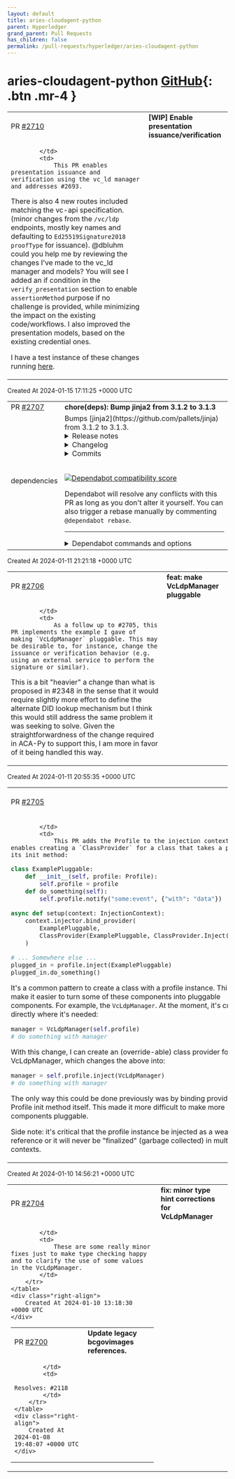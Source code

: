 ```yaml
---
layout: default
title: aries-cloudagent-python
parent: Hyperledger
grand_parent: Pull Requests
has_children: false
permalink: /pull-requests/hyperledger/aries-cloudagent-python
---
```


# aries-cloudagent-python <span class="fs-3 right-align">[GitHub](https://github.com/hyperledger/aries-cloudagent-python){: .btn .mr-4 }</span>


<div>
    <table>
        <tr>
            <td>
                PR <a href="https://github.com/hyperledger/aries-cloudagent-python/pull/2710" class=".btn">#2710</a>
            </td>
            <td>
                <b>
                    [WIP] Enable presentation issuance/verification
                </b>
            </td>
        </tr>
        <tr>
            <td>
                
            </td>
            <td>
                This PR enables presentation issuance and verification using the vc_ld manager and addresses #2693.

There is also 4 new routes included matching the vc-api specification. (minor changes from the `/vc/ldp` endpoints, mostly key names and defaulting to `Ed25519Signature2018` `proofType` for issuance).
@dbluhm could you help me by reviewing the changes I've made to the vc_ld manager and models? You will see I added an if condition in the `verify_presentation` section to enable `assertionMethod` purpose if no challenge is provided, while minimizing the impact on the existing code/workflows. I also improved the presentation models, based on the existing credential ones.

I have a test instance of these changes running [here](https://agent.vc.opsec.id/api/doc#/vc-api).
            </td>
        </tr>
    </table>
    <div class="right-align">
        Created At 2024-01-15 17:11:25 +0000 UTC
    </div>
</div>

<div>
    <table>
        <tr>
            <td>
                PR <a href="https://github.com/hyperledger/aries-cloudagent-python/pull/2707" class=".btn">#2707</a>
            </td>
            <td>
                <b>
                    chore(deps): Bump jinja2 from 3.1.2 to 3.1.3
                </b>
            </td>
        </tr>
        <tr>
            <td>
                <span class="chip">dependencies</span>
            </td>
            <td>
                Bumps [jinja2](https://github.com/pallets/jinja) from 3.1.2 to 3.1.3.
<details>
<summary>Release notes</summary>
<p><em>Sourced from <a href="https://github.com/pallets/jinja/releases">jinja2's releases</a>.</em></p>
<blockquote>
<h2>3.1.3</h2>
<p>This is a fix release for the 3.1.x feature branch.</p>
<ul>
<li>Fix for <a href="https://github.com/pallets/jinja/security/advisories/GHSA-h5c8-rqwp-cp95">GHSA-h5c8-rqwp-cp95</a>. You are affected if you are using <code>xmlattr</code> and passing user input as attribute keys.</li>
<li>Changes: <a href="https://jinja.palletsprojects.com/en/3.1.x/changes/#version-3-1-3">https://jinja.palletsprojects.com/en/3.1.x/changes/#version-3-1-3</a></li>
<li>Milestone: <a href="https://github.com/pallets/jinja/milestone/15?closed=1">https://github.com/pallets/jinja/milestone/15?closed=1</a></li>
</ul>
</blockquote>
</details>
<details>
<summary>Changelog</summary>
<p><em>Sourced from <a href="https://github.com/pallets/jinja/blob/main/CHANGES.rst">jinja2's changelog</a>.</em></p>
<blockquote>
<h2>Version 3.1.3</h2>
<p>Released 2024-01-10</p>
<ul>
<li>Fix compiler error when checking if required blocks in parent templates are
empty. :pr:<code>1858</code></li>
<li><code>xmlattr</code> filter does not allow keys with spaces. GHSA-h5c8-rqwp-cp95</li>
<li>Make error messages stemming from invalid nesting of <code>{% trans %}</code> blocks
more helpful. :pr:<code>1918</code></li>
</ul>
</blockquote>
</details>
<details>
<summary>Commits</summary>
<ul>
<li><a href="https://github.com/pallets/jinja/commit/d9de4bb215fd1cc8092a410fb834c7c4060b1fc1"><code>d9de4bb</code></a> release version 3.1.3</li>
<li><a href="https://github.com/pallets/jinja/commit/50124e16561f17f6c1ec85a692f6551418971cdc"><code>50124e1</code></a> skip test pypi</li>
<li><a href="https://github.com/pallets/jinja/commit/9ea7222ef3f184480be0d0884e30ccfb4172b17b"><code>9ea7222</code></a> use trusted publishing</li>
<li><a href="https://github.com/pallets/jinja/commit/da703f7aae36b1e88baaa20de334d7ff6378fdde"><code>da703f7</code></a> use trusted publishing</li>
<li><a href="https://github.com/pallets/jinja/commit/bce174692547464512383ec40e0f8338b8811983"><code>bce1746</code></a> use trusted publishing</li>
<li><a href="https://github.com/pallets/jinja/commit/7277d8068be593deab3555c7c14f974ada373af1"><code>7277d80</code></a> update pre-commit hooks</li>
<li><a href="https://github.com/pallets/jinja/commit/5c8a10522421270f66376a24ec8e0d6812bc4b14"><code>5c8a105</code></a> Make nested-trans-block exceptions nicer (<a href="https://redirect.github.com/pallets/jinja/issues/1918">#1918</a>)</li>
<li><a href="https://github.com/pallets/jinja/commit/19a55db3b411343309f2faaffaedbb089e841895"><code>19a55db</code></a> Make nested-trans-block exceptions nicer</li>
<li><a href="https://github.com/pallets/jinja/commit/716795349a41d4983a9a4771f7d883c96ea17be7"><code>7167953</code></a> Merge pull request from GHSA-h5c8-rqwp-cp95</li>
<li><a href="https://github.com/pallets/jinja/commit/7dd3680e6eea0d77fde024763657aa4d884ddb23"><code>7dd3680</code></a> xmlattr filter disallows keys with spaces</li>
<li>Additional commits viewable in <a href="https://github.com/pallets/jinja/compare/3.1.2...3.1.3">compare view</a></li>
</ul>
</details>
<br />


[![Dependabot compatibility score](https://dependabot-badges.githubapp.com/badges/compatibility_score?dependency-name=jinja2&package-manager=pip&previous-version=3.1.2&new-version=3.1.3)](https://docs.github.com/en/github/managing-security-vulnerabilities/about-dependabot-security-updates#about-compatibility-scores)

Dependabot will resolve any conflicts with this PR as long as you don't alter it yourself. You can also trigger a rebase manually by commenting `@dependabot rebase`.

[//]: # (dependabot-automerge-start)
[//]: # (dependabot-automerge-end)

---

<details>
<summary>Dependabot commands and options</summary>
<br />

You can trigger Dependabot actions by commenting on this PR:
- `@dependabot rebase` will rebase this PR
- `@dependabot recreate` will recreate this PR, overwriting any edits that have been made to it
- `@dependabot merge` will merge this PR after your CI passes on it
- `@dependabot squash and merge` will squash and merge this PR after your CI passes on it
- `@dependabot cancel merge` will cancel a previously requested merge and block automerging
- `@dependabot reopen` will reopen this PR if it is closed
- `@dependabot close` will close this PR and stop Dependabot recreating it. You can achieve the same result by closing it manually
- `@dependabot show <dependency name> ignore conditions` will show all of the ignore conditions of the specified dependency
- `@dependabot ignore this major version` will close this PR and stop Dependabot creating any more for this major version (unless you reopen the PR or upgrade to it yourself)
- `@dependabot ignore this minor version` will close this PR and stop Dependabot creating any more for this minor version (unless you reopen the PR or upgrade to it yourself)
- `@dependabot ignore this dependency` will close this PR and stop Dependabot creating any more for this dependency (unless you reopen the PR or upgrade to it yourself)
You can disable automated security fix PRs for this repo from the [Security Alerts page](https://github.com/hyperledger/aries-cloudagent-python/network/alerts).

</details>
            </td>
        </tr>
    </table>
    <div class="right-align">
        Created At 2024-01-11 21:21:18 +0000 UTC
    </div>
</div>

<div>
    <table>
        <tr>
            <td>
                PR <a href="https://github.com/hyperledger/aries-cloudagent-python/pull/2706" class=".btn">#2706</a>
            </td>
            <td>
                <b>
                    feat: make VcLdpManager pluggable
                </b>
            </td>
        </tr>
        <tr>
            <td>
                
            </td>
            <td>
                As a follow up to #2705, this PR implements the example I gave of making `VcLdpManager` pluggable. This may be desirable to, for instance, change the issuance or verification behavior (e.g. using an external service to perform the signature or similar).

This is a bit "heavier" a change than what is proposed in #2348 in the sense that it would require slightly more effort to define the alternate DID lookup mechanism but I think this would still address the same problem it was seeking to solve. Given the straightforwardness of the change required in ACA-Py to support this, I am more in favor of it being handled this way.
            </td>
        </tr>
    </table>
    <div class="right-align">
        Created At 2024-01-11 20:55:35 +0000 UTC
    </div>
</div>

<div>
    <table>
        <tr>
            <td>
                PR <a href="https://github.com/hyperledger/aries-cloudagent-python/pull/2705" class=".btn">#2705</a>
            </td>
            <td>
                <b>
                    feat: inject profile
                </b>
            </td>
        </tr>
        <tr>
            <td>
                
            </td>
            <td>
                This PR adds the Profile to the injection context. This enables creating a `ClassProvider` for a class that takes a profile in its init method:

```python
class ExamplePluggable:
    def __init__(self, profile: Profile):
        self.profile = profile
    def do_something(self):
        self.profile.notify("some:event", {"with": "data"})

async def setup(context: InjectionContext):
    context.injector.bind_provider(
        ExamplePluggable,
        ClassProvider(ExamplePluggable, ClassProvider.Inject(Profile))
    )

# ... Somewhere else ...
plugged_in = profile.inject(ExamplePluggable)
plugged_in.do_something()
```

It's a common pattern to create a class with a profile instance. This will make it easier to turn some of these components into pluggable components. For example, the `VcLdpManager`. At the moment, it's created directly where it's needed:

```python
manager = VcLdpManager(self.profile)
# do something with manager
```

With this change, I can create an (override-able) class provider for VcLdpManager, which changes the above into:

```python
manager = self.profile.inject(VcLdpManager)
# do something with manager
```

The only way this could be done previously was by binding providers in the Profile init method itself. This made it more difficult to make more components pluggable.

Side note: it's critical that the profile instance be injected as a weak reference or it will never be "finalized" (garbage collected) in multitenant contexts.
            </td>
        </tr>
    </table>
    <div class="right-align">
        Created At 2024-01-10 14:56:21 +0000 UTC
    </div>
</div>

<div>
    <table>
        <tr>
            <td>
                PR <a href="https://github.com/hyperledger/aries-cloudagent-python/pull/2704" class=".btn">#2704</a>
            </td>
            <td>
                <b>
                    fix: minor type hint corrections for VcLdpManager
                </b>
            </td>
        </tr>
        <tr>
            <td>
                
            </td>
            <td>
                These are some really minor fixes just to make type checking happy and to clarify the use of some values in the VcLdpManager.
            </td>
        </tr>
    </table>
    <div class="right-align">
        Created At 2024-01-10 13:18:30 +0000 UTC
    </div>
</div>

<div>
    <table>
        <tr>
            <td>
                PR <a href="https://github.com/hyperledger/aries-cloudagent-python/pull/2700" class=".btn">#2700</a>
            </td>
            <td>
                <b>
                    Update legacy bcgovimages references.
                </b>
            </td>
        </tr>
        <tr>
            <td>
                
            </td>
            <td>
                Resolves: #2118 
            </td>
        </tr>
    </table>
    <div class="right-align">
        Created At 2024-01-08 19:48:07 +0000 UTC
    </div>
</div>

